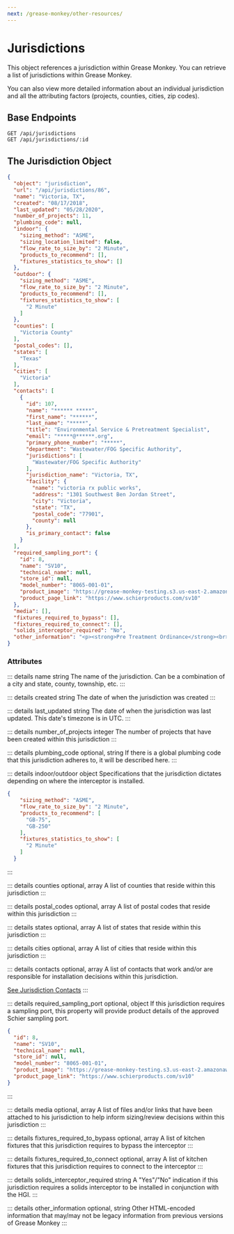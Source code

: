 ```yaml
---
next: /grease-monkey/other-resources/
---
```


# Jurisdictions

This object references a jurisdiction within Grease Monkey. You can retrieve a list of jurisdictions within Grease Monkey.

You can also view more detailed information about an individual jurisdiction and all the attributing factors (projects, counties, cities, zip codes).

## Base Endpoints

```url
GET /api/jurisdictions
GET /api/jurisdictions/:id
```

## The Jurisdiction Object

```json
{
  "object": "jurisdiction",
  "url": "/api/jurisdictions/86",
  "name": "Victoria, TX",
  "created": "08/17/2018",
  "last_updated": "05/28/2020",
  "number_of_projects": 11,
  "plumbing_code": null,
  "indoor": {
    "sizing_method": "ASME",
    "sizing_location_limited": false,
    "flow_rate_to_size_by": "2 Minute",
    "products_to_recommend": [],
    "fixtures_statistics_to_show": []
  },
  "outdoor": {
    "sizing_method": "ASME",
    "flow_rate_to_size_by": "2 Minute",
    "products_to_recommend": [],
    "fixtures_statistics_to_show": [
      "2 Minute"
    ]
  },
  "counties": [
    "Victoria County"
  ],
  "postal_codes": [],
  "states": [
    "Texas"
  ],
  "cities": [
    "Victoria"
  ],
  "contacts": [
    {
      "id": 107,
      "name": "****** *****",
      "first_name": "******",
      "last_name": "*****",
      "title": "Environmental Service & Pretreatment Specialist",
      "email": "*****@******.org",
      "primary_phone_number": "*****",
      "department": "Wastewater/FOG Specific Authority",
      "jurisdictions": [
        "Wastewater/FOG Specific Authority"
      ],
      "jurisdiction_name": "Victoria, TX",
      "facility": {
        "name": "victoria rx public works",
        "address": "1301 Southwest Ben Jordan Street",
        "city": "Victoria",
        "state": "TX",
        "postal_code": "77901",
        "county": null
      },
      "is_primary_contact": false
    }
  ],
  "required_sampling_port": {
    "id": 8,
    "name": "SV10",
    "technical_name": null,
    "store_id": null,
    "model_number": "8065-001-01",
    "product_image": "https://grease-monkey-testing.s3.us-east-2.amazonaws.com/psYk96srqvOz54H4gDGmyB1BJsRuFZMLktYle10T.png?X-Amz-Content-Sha256=UNSIGNED-PAYLOAD&X-Amz-Algorithm=AWS4-HMAC-SHA256&X-Amz-Credential=AKIA3PHCILO3ZS54NWE3%2F20210122%2Fus-east-2%2Fs3%2Faws4_request&X-Amz-Date=20210122T181630Z&X-Amz-SignedHeaders=host&X-Amz-Expires=300&X-Amz-Signature=a27962ab28a1cecfd37ec00f5d33b9b883f952f9dfe4fa669c954acca66c0c89",
    "product_page_link": "https://www.schierproducts.com/sv10"
  },
  "media": [],
  "fixtures_required_to_bypass": [],
  "fixtures_required_to_connect": [],
  "solids_interceptor_required": "No",
  "other_information": "<p><strong>Pre Treatment Ordinance</strong><br>yes</p>\n<p><strong>Pre Treatment Ordinance Notes</strong><br>Gravity sizing per DFU x 7.5 GPM x 12 min retention...but worked through Schier approvals via GPSM on a number of projects</p>\n<p><strong>Kitchen Fixtures Allowed to Bypass</strong><br>Hand sink</p>\n<p><strong>Types of Interceptors Allowed Indoors</strong><br>Hydromechanical</p>\n<p><strong>Types of Interceptors Allowed Outdoors</strong><br>Hydromechanical, GGI</p>\n<p><strong>Indoor Sizing flow Rate By</strong><br>Fixture Dimensions</p>\n<p><strong>Outdoor Sizing flow Rate By</strong><br>Fixture Dimensions</p>\n<p><strong>Outdoor Sizing Grease Production Size</strong><br>no</p>\n<p><strong>Outdoor sizing Minimum Exterior Size</strong><br>yes</p>\n<p><strong>Outdoor sizing Minimum Exterior Size Value</strong><br>250</p>\n<p><strong>Outdoor sizing Minimum Exterior Size Unit</strong><br>liquid capacity</p>\n<p><strong>Outdoor sizing Minimum Pumpout Ports Required</strong><br>no</p>"
}
```

### Attributes

::: details name <span class="code-note">string</span>
The name of the jurisdiction. Can be a combination of a city and state, county, township, etc.
:::

::: details created <span class="code-note">string</span>
The date of when the jurisdiction was created
:::

::: details last_updated <span class="code-note">string</span>
The date of when the jurisdiction was last updated. This date's timezone is in UTC.
:::

::: details number_of_projects <span class="code-note">integer</span>
The number of projects that have been created within this jurisdiction
:::

::: details plumbing_code <span class="code-note">optional, string</span>
If there is a global plumbing code that this jurisdiction adheres to, it will be described here.
:::

::: details indoor/outdoor <span class="code-note">object</span>
Specifications that the jurisdiction dictates depending on where the interceptor is installed.

```json
{
    "sizing_method": "ASME",
    "flow_rate_to_size_by": "2 Minute",
    "products_to_recommend": [
      "GB-75",
      "GB-250"
    ],
    "fixtures_statistics_to_show": [
      "2 Minute"
    ]
  }
```
:::

::: details counties <span class="code-note">optional, array</span>
A list of counties that reside within this jurisdiction
:::

::: details postal_codes <span class="code-note">optional, array</span>
A list of postal codes that reside within this jurisdiction
:::

::: details states <span class="code-note">optional, array</span>
A list of states that reside within this jurisdiction
:::

::: details cities <span class="code-note">optional, array</span>
A list of cities that reside within this jurisdiction
:::

::: details contacts <span class="code-note">optional, array</span>
A list of contacts that work and/or are responsible for installation decisions within this jurisdiction.

[See Jurisdiction Contacts](/grease-monkey/other-resources/jurisdiction-contacts.html)
:::

::: details required_sampling_port <span class="code-note">optional, object</span>
If this jurisdiction requires a sampling port, this property will provide product details of the approved Schier sampling port.

```json
{
  "id": 8,
  "name": "SV10",
  "technical_name": null,
  "store_id": null,
  "model_number": "8065-001-01",
  "product_image": "https://grease-monkey-testing.s3.us-east-2.amazonaws.com/psYk96srqvOz54H4gDGmyB1BJsRuFZMLktYle10T.png?X-Amz-Content-Sha256=UNSIGNED-PAYLOAD&X-Amz-Algorithm=AWS4-HMAC-SHA256&X-Amz-Credential=AKIA3PHCILO3ZS54NWE3%2F20210122%2Fus-east-2%2Fs3%2Faws4_request&X-Amz-Date=20210122T181630Z&X-Amz-SignedHeaders=host&X-Amz-Expires=300&X-Amz-Signature=a27962ab28a1cecfd37ec00f5d33b9b883f952f9dfe4fa669c954acca66c0c89",
  "product_page_link": "https://www.schierproducts.com/sv10"
}
```
:::

::: details media <span class="code-note">optional, array</span>
A list of files and/or links that have been attached to his jurisdiction to help inform sizing/review decisions within this jurisdiction
:::

::: details fixtures_required_to_bypass <span class="code-note">optional, array</span>
A list of kitchen fixtures that this jurisdiction requires to bypass the interceptor
:::

::: details fixtures_required_to_connect <span class="code-note">optional, array</span>
A list of kitchen fixtures that this jurisdiction requires to connect to the interceptor
:::

::: details solids_interceptor_required <span class="code-note">string</span>
A "Yes"/"No" indication if this jurisdiction requires a solids interceptor to be installed in conjunction with the HGI.
:::

::: details other_information <span class="code-note">optional, string</span>
Other HTML-encoded information that may/may not be legacy information from previous versions of Grease Monkey
:::